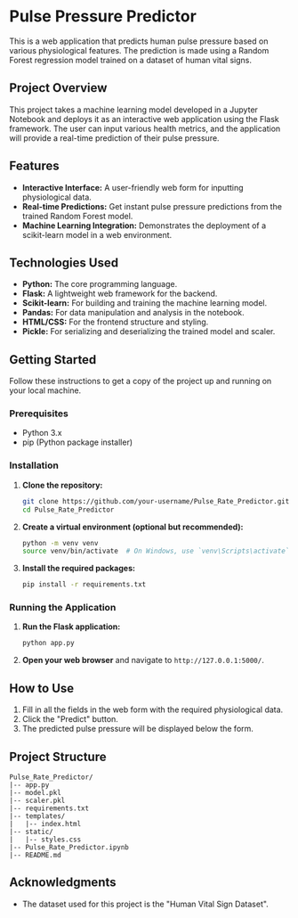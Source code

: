 # Pulse Pressure Predictor

This is a web application that predicts human pulse pressure based on various physiological features. The prediction is made using a Random Forest regression model trained on a dataset of human vital signs.

## Project Overview

This project takes a machine learning model developed in a Jupyter Notebook and deploys it as an interactive web application using the Flask framework. The user can input various health metrics, and the application will provide a real-time prediction of their pulse pressure.

## Features

-   **Interactive Interface:** A user-friendly web form for inputting physiological data.
-   **Real-time Predictions:** Get instant pulse pressure predictions from the trained Random Forest model.
-   **Machine Learning Integration:** Demonstrates the deployment of a scikit-learn model in a web environment.

## Technologies Used

-   **Python:** The core programming language.
-   **Flask:** A lightweight web framework for the backend.
-   **Scikit-learn:** For building and training the machine learning model.
-   **Pandas:** For data manipulation and analysis in the notebook.
-   **HTML/CSS:** For the frontend structure and styling.
-   **Pickle:** For serializing and deserializing the trained model and scaler.

## Getting Started

Follow these instructions to get a copy of the project up and running on your local machine.

### Prerequisites

-   Python 3.x
-   pip (Python package installer)

### Installation

1.  **Clone the repository:**
    ```bash
    git clone https://github.com/your-username/Pulse_Rate_Predictor.git
    cd Pulse_Rate_Predictor
    ```

2.  **Create a virtual environment (optional but recommended):**
    ```bash
    python -m venv venv
    source venv/bin/activate  # On Windows, use `venv\Scripts\activate`
    ```

3.  **Install the required packages:**
    ```bash
    pip install -r requirements.txt
    ```

### Running the Application

1.  **Run the Flask application:**
    ```bash
    python app.py
    ```

2.  **Open your web browser** and navigate to `http://127.0.0.1:5000/`.

## How to Use

1.  Fill in all the fields in the web form with the required physiological data.
2.  Click the "Predict" button.
3.  The predicted pulse pressure will be displayed below the form.

## Project Structure

```
Pulse_Rate_Predictor/
|-- app.py
|-- model.pkl
|-- scaler.pkl
|-- requirements.txt
|-- templates/
|   |-- index.html
|-- static/
|   |-- styles.css
|-- Pulse_Rate_Predictor.ipynb
|-- README.md
```

## Acknowledgments

-   The dataset used for this project is the "Human Vital Sign Dataset".

